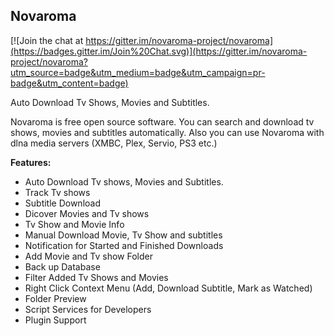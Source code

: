 ## Novaroma  ##

[![Join the chat at https://gitter.im/novaroma-project/novaroma](https://badges.gitter.im/Join%20Chat.svg)](https://gitter.im/novaroma-project/novaroma?utm_source=badge&utm_medium=badge&utm_campaign=pr-badge&utm_content=badge)

Auto Download Tv Shows, Movies and Subtitles.

Novaroma is free open source software. You can search and download tv shows, movies and subtitles automatically. Also you can use Novaroma with dlna media servers (XMBC, Plex, Servio, PS3 etc.) 

**Features:**

- Auto Download Tv shows, Movies and Subtitles.
- Track Tv shows
- Subtitle Download
- Dicover Movies and Tv shows
- Tv Show and Movie Info
- Manual Download Movie, Tv Show and subtitles
- Notification for  Started and Finished Downloads 
- Add Movie and Tv show Folder
- Back up Database
- Filter Added Tv Shows and Movies
- Right Click Context Menu (Add, Download Subtitle, Mark as Watched) 
- Folder Preview 
- Script Services for Developers
- Plugin Support
